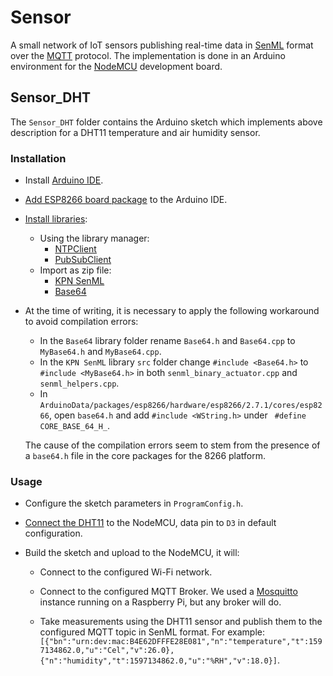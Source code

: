 # Sensor

A small network of IoT sensors publishing real-time data in [SenML](https://tools.ietf.org/html/rfc8428) format over the [MQTT](http://docs.oasis-open.org/mqtt/mqtt/v3.1.1/os/mqtt-v3.1.1-os.html) protocol. The implementation is done in an Arduino environment for the [NodeMCU](https://www.nodemcu.com/index_en.html) development board.

## Sensor_DHT

The `Sensor_DHT` folder contains the Arduino sketch which implements above description for a DHT11 temperature and air humidity sensor.

### Installation

- Install [Arduino IDE](https://www.arduino.cc/en/Main/Software).

- [Add ESP8266 board package](https://create.arduino.cc/projecthub/electropeak/getting-started-w-nodemcu-esp8266-on-arduino-ide-28184f) to the Arduino IDE.

- [Install libraries](https://www.arduino.cc/en/guide/libraries):

  - Using the library manager:
    - [NTPClient](https://github.com/arduino-libraries/NTPClient)
    - [PubSubClient](https://github.com/knolleary/pubsubclient)
  - Import as zip file:
    - [KPN SenML](https://github.com/kpn-iot/senml-c-library)
    - [Base64](https://github.com/adamvr/arduino-base64)

- At the time of writing, it is necessary to apply the following workaround to avoid compilation errors:

  - In the `Base64` library folder rename `Base64.h` and `Base64.cpp` to `MyBase64.h` and `MyBase64.cpp`.
  - In the `KPN SenML` library `src` folder change `#include <Base64.h>` to `#include <MyBase64.h>` in both `senml_binary_actuator.cpp` and `senml_helpers.cpp`.
  - In `ArduinoData/packages/esp8266/hardware/esp8266/2.7.1/cores/esp8266`, open `base64.h` and add `#include <WString.h>` under ` #define CORE_BASE_64_H_`. 

  The cause of the compilation errors seem to stem from the presence of a `base64.h` file in the core packages for the 8266 platform.

### Usage

- Configure the sketch parameters in `ProgramConfig.h`.

- [Connect the DHT11](https://learn.adafruit.com/dht/connecting-to-a-dhtxx-sensor) to the NodeMCU, data pin to `D3` in default configuration.

- Build the sketch and upload to the NodeMCU, it will:

  - Connect to the configured Wi-Fi network.
  - Connect to the configured MQTT Broker.
    We used a [Mosquitto](https://mosquitto.org/) instance running on a Raspberry Pi, but any broker will do.

  - Take measurements using the DHT11 sensor and publish them to the configured MQTT topic in SenML format. For example:
    ` [{"bn":"urn:dev:mac:B4E62DFFFE28E081","n":"temperature","t":1597134862.0,"u":"Cel","v":26.0},{"n":"humidity","t":1597134862.0,"u":"%RH","v":18.0}]`.